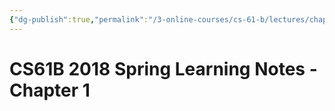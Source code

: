 ```yaml
---
{"dg-publish":true,"permalink":"/3-online-courses/cs-61-b/lectures/chapter-1/notes/chapter-1/","noteIcon":"","created":"2024-01-31T22:49:21.416+01:00","updated":"2024-01-31T22:50:18.680+01:00"}
---
```



# CS61B 2018 Spring Learning Notes - Chapter 1

